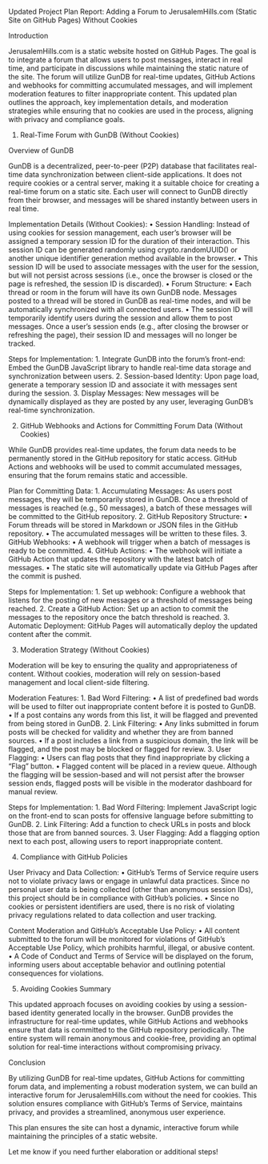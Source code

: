 Updated Project Plan Report: Adding a Forum to JerusalemHills.com (Static Site on GitHub Pages) Without Cookies

Introduction

JerusalemHills.com is a static website hosted on GitHub Pages. The goal is to integrate a forum that allows users to post messages, interact in real time, and participate in discussions while maintaining the static nature of the site. The forum will utilize GunDB for real-time updates, GitHub Actions and webhooks for committing accumulated messages, and will implement moderation features to filter inappropriate content. This updated plan outlines the approach, key implementation details, and moderation strategies while ensuring that no cookies are used in the process, aligning with privacy and compliance goals.

1. Real-Time Forum with GunDB (Without Cookies)

Overview of GunDB

GunDB is a decentralized, peer-to-peer (P2P) database that facilitates real-time data synchronization between client-side applications. It does not require cookies or a central server, making it a suitable choice for creating a real-time forum on a static site. Each user will connect to GunDB directly from their browser, and messages will be shared instantly between users in real time.

Implementation Details (Without Cookies):
	•	Session Handling: Instead of using cookies for session management, each user’s browser will be assigned a temporary session ID for the duration of their interaction. This session ID can be generated randomly using crypto.randomUUID() or another unique identifier generation method available in the browser.
	•	This session ID will be used to associate messages with the user for the session, but will not persist across sessions (i.e., once the browser is closed or the page is refreshed, the session ID is discarded).
	•	Forum Structure:
	•	Each thread or room in the forum will have its own GunDB node. Messages posted to a thread will be stored in GunDB as real-time nodes, and will be automatically synchronized with all connected users.
	•	The session ID will temporarily identify users during the session and allow them to post messages. Once a user’s session ends (e.g., after closing the browser or refreshing the page), their session ID and messages will no longer be tracked.

Steps for Implementation:
	1.	Integrate GunDB into the forum’s front-end: Embed the GunDB JavaScript library to handle real-time data storage and synchronization between users.
	2.	Session-based Identity: Upon page load, generate a temporary session ID and associate it with messages sent during the session.
	3.	Display Messages: New messages will be dynamically displayed as they are posted by any user, leveraging GunDB’s real-time synchronization.

2. GitHub Webhooks and Actions for Committing Forum Data (Without Cookies)

While GunDB provides real-time updates, the forum data needs to be permanently stored in the GitHub repository for static access. GitHub Actions and webhooks will be used to commit accumulated messages, ensuring that the forum remains static and accessible.

Plan for Committing Data:
	1.	Accumulating Messages: As users post messages, they will be temporarily stored in GunDB. Once a threshold of messages is reached (e.g., 50 messages), a batch of these messages will be committed to the GitHub repository.
	2.	GitHub Repository Structure:
	•	Forum threads will be stored in Markdown or JSON files in the GitHub repository.
	•	The accumulated messages will be written to these files.
	3.	GitHub Webhooks:
	•	A webhook will trigger when a batch of messages is ready to be committed.
	4.	GitHub Actions:
	•	The webhook will initiate a GitHub Action that updates the repository with the latest batch of messages.
	•	The static site will automatically update via GitHub Pages after the commit is pushed.

Steps for Implementation:
	1.	Set up webhook: Configure a webhook that listens for the posting of new messages or a threshold of messages being reached.
	2.	Create a GitHub Action: Set up an action to commit the messages to the repository once the batch threshold is reached.
	3.	Automatic Deployment: GitHub Pages will automatically deploy the updated content after the commit.

3. Moderation Strategy (Without Cookies)

Moderation will be key to ensuring the quality and appropriateness of content. Without cookies, moderation will rely on session-based management and local client-side filtering.

Moderation Features:
	1.	Bad Word Filtering:
	•	A list of predefined bad words will be used to filter out inappropriate content before it is posted to GunDB.
	•	If a post contains any words from this list, it will be flagged and prevented from being stored in GunDB.
	2.	Link Filtering:
	•	Any links submitted in forum posts will be checked for validity and whether they are from banned sources.
	•	If a post includes a link from a suspicious domain, the link will be flagged, and the post may be blocked or flagged for review.
	3.	User Flagging:
	•	Users can flag posts that they find inappropriate by clicking a “Flag” button.
	•	Flagged content will be placed in a review queue. Although the flagging will be session-based and will not persist after the browser session ends, flagged posts will be visible in the moderator dashboard for manual review.

Steps for Implementation:
	1.	Bad Word Filtering: Implement JavaScript logic on the front-end to scan posts for offensive language before submitting to GunDB.
	2.	Link Filtering: Add a function to check URLs in posts and block those that are from banned sources.
	3.	User Flagging: Add a flagging option next to each post, allowing users to report inappropriate content.

4. Compliance with GitHub Policies

User Privacy and Data Collection:
	•	GitHub’s Terms of Service require users not to violate privacy laws or engage in unlawful data practices. Since no personal user data is being collected (other than anonymous session IDs), this project should be in compliance with GitHub’s policies.
	•	Since no cookies or persistent identifiers are used, there is no risk of violating privacy regulations related to data collection and user tracking.

Content Moderation and GitHub’s Acceptable Use Policy:
	•	All content submitted to the forum will be monitored for violations of GitHub’s Acceptable Use Policy, which prohibits harmful, illegal, or abusive content.
	•	A Code of Conduct and Terms of Service will be displayed on the forum, informing users about acceptable behavior and outlining potential consequences for violations.

5. Avoiding Cookies Summary

This updated approach focuses on avoiding cookies by using a session-based identity generated locally in the browser. GunDB provides the infrastructure for real-time updates, while GitHub Actions and webhooks ensure that data is committed to the GitHub repository periodically. The entire system will remain anonymous and cookie-free, providing an optimal solution for real-time interactions without compromising privacy.

Conclusion

By utilizing GunDB for real-time updates, GitHub Actions for committing forum data, and implementing a robust moderation system, we can build an interactive forum for JerusalemHills.com without the need for cookies. This solution ensures compliance with GitHub’s Terms of Service, maintains privacy, and provides a streamlined, anonymous user experience.

This plan ensures the site can host a dynamic, interactive forum while maintaining the principles of a static website.

Let me know if you need further elaboration or additional steps!